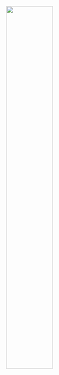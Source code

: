 <img src="https://github.com/Pierro55/REuse-Automatic-Filament-Welding-Machine/blob/main/Spool%20Encoder/Images/encoder%20bill%20of%20materials.PNG" width=50% height=50%>
